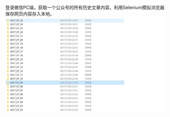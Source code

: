 登录微信PC端，获取一个公众号的所有历史文章内容，利用Selenium模拟浏览器保存网页内容存入本地。
![Image](https://github.com/kneed/Wechat-/blob/master/result.JPG)
